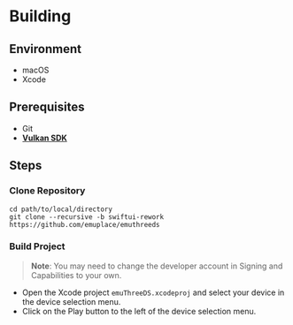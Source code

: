 # Building

## Environment
- macOS
- Xcode

## Prerequisites
- Git
- **[Vulkan SDK](https://sdk.lunarg.com/sdk/download/latest/mac/vulkan-sdk.dmg)**

## Steps
### Clone Repository

```
cd path/to/local/directory
git clone --recursive -b swiftui-rework https://github.com/emuplace/emuthreeds
```

### Build Project
> **Note**: You may need to change the developer account in Signing and Capabilities to your own.

- Open the Xcode project `emuThreeDS.xcodeproj` and select your device in the device selection menu.
- Click on the Play button to the left of the device selection menu.